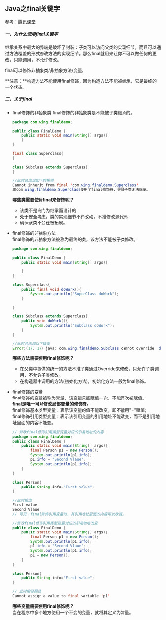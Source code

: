 ## Java之final关键字

参考：[腾讯课堂 ](https://ke.qq.com/webcourse/index.html#course_id=147646&term_id=100167776&taid=747444568735934&vid=r1411l01p38) 

##### 一、为什么使用final关键字  

继承关系中最大的弊端是破坏了封装：子类可以访问父类的实现细节，而且可以通过方法覆盖的形式修改方法的实现细节。那么final就用来让你不可以做任何的更改，只能调用，不允许修改。  

final可以修饰非抽象类/非抽象方法/变量。  

**注意：**构造方法不能使用final修饰，因为构造方法不能被继承，它是最终的一个状态。  

##### 二、关于final

- final修饰的非抽象类
  final修饰的非抽象类是不能被子类继承的。  

  ```java
  package com.wing.finaldemo;

  public class FinalDemo {
      public static void main(String[] args){
      }
  }

  final class Superclass{
  }

  class Subclass extends Superclass{
  }

  //此时会出现如下的报错
  Cannot inherit from final 'com.wing.finaldemo.Superclass'
  即com.wing.finaldemo.Superclass使用了final修饰符，导致子类无法继承。
  ```

  **哪些类需要使用final来修饰呢？**  

  - 该类不是专门为继承而设计的  
  - 处于安全考虑，类的实现细节不许改动，不准修改源代码  
  - 确保该类不会在被拓展。  

- final修饰的非抽象方法  
  final修饰的非抽象方法被称为最终的类，该方法不能被子类修改。

  ```java
  package com.wing.finaldemo;

  public class FinalDemo {
      public static void main(String[] args){

      }
  }

  class Superclass{
      public final void doWork(){
          System.out.println("SuperClass doWork");
      }

  }

  class Subclass extends Superclass{
      public void doWork(){
          System.out.println("SubClass doWork");
      }
  }

  //此时会出现以下错误
  Error:(17, 17) java: com.wing.finaldemo.Subclass cannot override  doWork() in com.wing.finaldemo.Superclass doWork(),overriden method is final.
  ```

  **哪些方法需要使用final修饰呢？**  

  - 在父类中提供的统一的方法不准子类通过Override来修改，只允许子类调用，不允许子类修改。  
  - 在构造器中调用的方法(初始化方法)，初始化方法一般为final修饰。  

- final修饰的变量  
  final修饰的变量被称为常量，该变量只能赋值一次，不能再次被赋值。  
  **final是唯一可以修改局部变量的修饰符。**  
  final修饰基本类型变量：表示该变量的值不能改变，即不能用"="赋值;  
  final修饰引用类型变量：表示该引用变量的引用地址不能改变，而不是引用地址里面的内容不能变。

  ```java
  // 修改final修饰引用类型变量对应的引用地址的内容
  package com.wing.finaldemo;
  public class FinalDemo {
      public static void main(String[] args){
          final Person p1 = new Person();
          System.out.println(p1.info);
          p1.info = "Second Vlaue";
          System.out.println(p1.info);
      }
  }

  class Person{
      public String info="First value";
  }

  //此时输出
  First value
  Second Vlaue
  // 可见：final修饰引用变量时，其引用地址里面的内容可以改变。

  //修改final修饰引用类型变量对应的引用地址改变
  public class FinalDemo {
      public static void main(String[] args){
          final Person p1 = new Person();
          System.out.println(p1.info);
          p1.info = "Second Vlaue";
          System.out.println(p1.info);
          p1 = new Person();
      }
  }

  class Person{
      public String info="First value";
  }

  // 此时编译报错
  Cannot assign a value to final variable 'p1'
  ```

  **哪些变量需要使用final修饰呢？**  
  当在程序中多个地方使用一个不变的变量，就将其定义为常量。